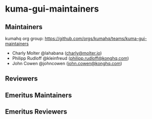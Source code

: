 # kuma-gui-maintainers

## Maintainers
kumahq org group: https://github.com/orgs/kumahq/teams/kuma-gui-maintainers

- Charly Molter @lahabana (charly@molter.io)
- Philipp Rudloff @kleinfreud (philipp.rudloff@konghq.com)
- John Cowen @johncowen (john.cowen@konghq.com)

## Reviewers

## Emeritus Maintainers

## Emeritus Reviewers


